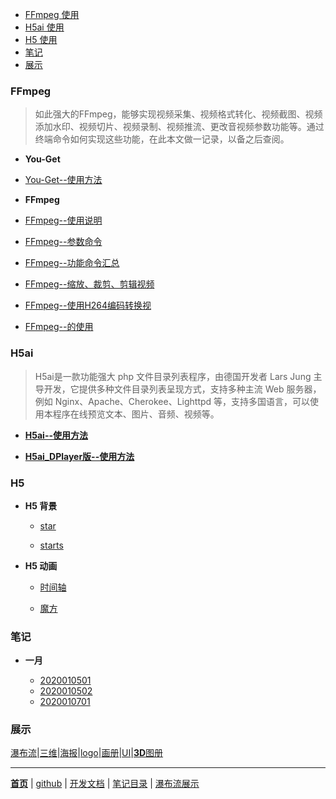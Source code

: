
- [FFmpeg 使用](#ffmpeg)
- [H5ai 使用](#h5ai)
- [H5 使用](#h5)
- [笔记](#笔记)
- [展示](#展示)


### FFmpeg

> 如此强大的FFmpeg，能够实现视频采集、视频格式转化、视频截图、视频添加水印、视频切片、视频录制、视频推流、更改音视频参数功能等。通过终端命令如何实现这些功能，在此本文做一记录，以备之后查阅。

 - **You-Get**

  - [You-Get--使用方法](文章/You-Get使用方法.markdown)


 - **FFmpeg**

  - [FFmpeg--使用说明](文章/FFmpeg使用说明.markdown)

  - [FFmpeg--参数命令](文章/FFmpeg参数命令.markdown)

  - [FFmpeg--功能命令汇总](文章/FFmpeg功能命令汇总.markdown)

  - [FFmpeg--缩放、裁剪、剪辑视频](文章/ffmpeg缩放、裁剪、剪辑视频.markdown)

  - [FFmpeg--使用H264编码转换视](文章/FFmpeg使用H264编码转换视.markdown)

  - [FFmpeg--的使用](文章/FFmpeg的使用.markdown)

### H5ai

> H5ai是一款功能强大 php 文件目录列表程序，由德国开发者 Lars Jung 主导开发，它提供多种文件目录列表呈现方式，支持多种主流 Web 服务器，例如 Nginx、Apache、Cherokee、Lighttpd 等，支持多国语言，可以使用本程序在线预览文本、图片、音频、视频等。


  - [**H5ai--使用方法**](文章/H5ai.markdown)

  - [**H5ai_DPlayer版--使用方法**](文章/h5ai-DPlayer版.markdown)



### H5

 - **H5 背景**

    - [star](文章/代码/star.htm)                  

    - [starts](文章/代码/starts.html)             

 - **H5 动画**

    - [时间轴](https://www.html5tricks.com/demo/jquery-event-timeline/index.html)

    - [魔方](https://www.html5tricks.com/demo/html5-css3-3d-rubik-cube/index.html)


### 笔记

 - **一月**

    - [2020010501](文章/2020010501.markdown)
    - [2020010502](文章/2020010502.markdown)
    - [2020010701](文章/20200107.markdown)

### 展示

[瀑布流](瀑布流.md)|[三维](文章/平衡车-动动三维.markdown)|[海报](文章/产品海报[11p].markdown)|[logo](文章/金融logo[20P].markdown)|[画册](文章/植保无人机画册[24P].markdown)|[UI](文章/UI.markdown)|[**3D**图册](文章/3D旋转.markdown)


------
[**首页**](https://wk6111.github.io/6111/)  |  [github](https://github.com/wk6111)  |  [开发文档](https://guides.github.com/features/mastering-markdown/)  |  [笔记目录](笔记目录.markdown)  |  [瀑布流展示](瀑布流.md)
